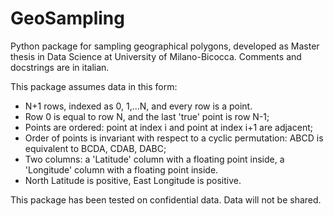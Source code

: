# GeoSampling

Python package for sampling geographical polygons, developed as Master thesis in Data Science at University of Milano-Bicocca. Comments and docstrings are in italian.
 
This package assumes data in this form:
 
- N+1 rows, indexed as 0, 1,...N, and every row is a point.
- Row 0 is equal to row N, and the last 'true' point is row N-1;
- Points are ordered: point at index i and point at index i+1 are adjacent;
- Order of points is invariant with respect to a cyclic permutation: ABCD is equivalent to BCDA, CDAB, DABC;
- Two columns: a 'Latitude' column with a floating point inside, a 'Longitude' column with a floating point inside.
- North Latitude is positive, East Longitude is positive.

This package has been tested on confidential data. Data will not be shared.
